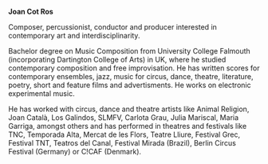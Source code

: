 **Joan Cot Ros**

Composer, percussionist, conductor and producer interested in contemporary art and interdisciplinarity.

Bachelor degree on Music Composition from University College Falmouth (incorporating Dartington College of Arts) in UK, where he studied contemporary composition and free improvisation. He has written scores for contemporary ensembles, jazz, music for circus, dance, theatre, literature, poetry, short and feature films and advertisments. He works on electronic experimental music. 

He has worked with circus, dance and theatre artists like Animal Religion, Joan Català, Los Galindos, SLMFV, Carlota Grau, Julia Mariscal, Maria Garriga, amongst others and has performed in theatres and festivals like TNC, Temporada Alta, Mercat de les Flors, Teatre Lliure, Festival Grec, Festival TNT, Teatros del Canal, Festival Mirada (Brazil), Berlin Circus Festival (Germany) or C!CAF (Denmark).
